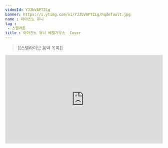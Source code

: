 ```yaml
---
videoId: YJJbVAPTZLg
banner: https://i.ytimg.com/vi/YJJbVAPTZLg/hqdefault.jpg
name : 아야츠노 유니
tag : 
 - 스텔라툰
title : 아야츠노 유니 베텔기우스  Cover
---
```

> [[스텔라이브 음악 목록]]
<div style="position:relative;width:100%;padding-bottom:56.25%"><iframe style="width:100%;height:100%; position:absolute"  src="https://www.youtube.com/embed/YJJbVAPTZLg"  frameborder="0" allow="accelerometer; autoplay; clipboard-write; encrypted-media; gyroscope; picture-in-picture; web-share" allowfullscreen></iframe></div>